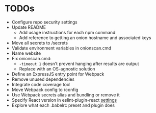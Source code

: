# TODOs

- Configure repo security settings
- Update README
  - Add usage instructions for each npm command
  - Add reference to getting an onion hostname and associated keys
- Move all secrets to /secrets
- Validate environment variables in onionscan.cmd
- Name website
- Fix onionscan.cmd:
  - `-timeout 1` doesn't prevent hanging after results are output
  - Replace with an OS-agnostic solution
- Define an ExpressJS entry point for Webpack
- Remove unused dependencies
- Integrate code coverage tool
- Move Webpack config to /config
- Use Webpack secrets alias and bundling or remove it
- Specify React version in eslint-plugin-react
  [settings](https://github.com/jsx-eslint/eslint-plugin-react#configuration)
- Explore what each .babelrc preset and plugin does
